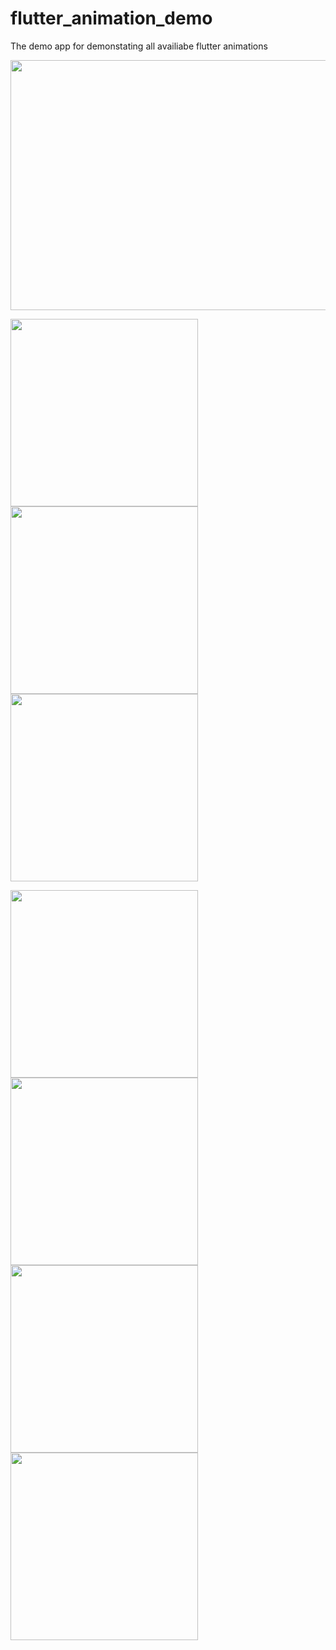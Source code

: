 # flutter_animation_demo
The demo app for demonstating all availiabe flutter animations

<img src ="https://user-images.githubusercontent.com/22083254/110382237-9a421000-8028-11eb-9fd9-f67138063bd1.png" width="800" height="400">

<img src="https://user-images.githubusercontent.com/22083254/110382214-93b39880-8028-11eb-8a5a-5ecf7efd0b4f.png" width="300"> <img src="https://user-images.githubusercontent.com/22083254/110382217-93b39880-8028-11eb-8ee1-af946a322653.png" width="300"> <img src="https://user-images.githubusercontent.com/22083254/110382218-944c2f00-8028-11eb-8058-cebd89d8754e.png" width="300">

<img src="https://user-images.githubusercontent.com/22083254/110382219-944c2f00-8028-11eb-8dd4-d6b1d33a38bd.png" width="300"> <img src="https://user-images.githubusercontent.com/22083254/110382220-944c2f00-8028-11eb-842b-aac8e9c8258e.png" width="300"> <img src="https://user-images.githubusercontent.com/22083254/110382222-944c2f00-8028-11eb-8159-55a493236992.png" width="300"> <img src="https://user-images.githubusercontent.com/22083254/110382225-94e4c580-8028-11eb-9f31-e8df38bebbb4.png" width='300'>
